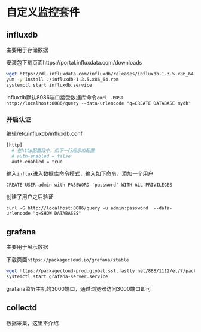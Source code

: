 # 自定义监控套件

## influxdb

主要用于存储数据

安装包下载页面https://portal.influxdata.com/downloads

```bash
wget https://dl.influxdata.com/influxdb/releases/influxdb-1.3.5.x86_64.rpm
yum -y install ./influxdb-1.3.5.x86_64.rpm
systemctl start influxdb.service
```

influxdb默认8086端口接受数据库命令`curl -POST http://localhost:8086/query --data-urlencode "q=CREATE DATABASE mydb"`

### 开启认证

编辑/etc/influxdb/influxdb.conf

```bash
[http]
  # 在http配置段中，如下一行后添加配置
  # auth-enabled = false
  auth-enabled = true
```

输入`influx`进入数据库命令模式，输入如下命令，添加一个用户

```
CREATE USER admin with PASSWORD 'password' WITH ALL PRIVILEGES
```

创建了用户之后验证

```
curl -G http://localhost:8086/query -u admin:password  --data-urlencode "q=SHOW DATABASES"
```

## grafana

主要用于展示数据

下载页面`https://packagecloud.io/grafana/stable`

```bash
wget https://packagecloud-prod.global.ssl.fastly.net/888/1112/el/7/package_files/229023.rpm?t=1504077159_328f7590eafe5aa0f59759ba4f3f0a6ca383c00e
systemctl start grafana-server.service
```

grafana监听主机的3000端口，通过浏览器访问3000端口即可


## collectd

数据采集，这里不介绍